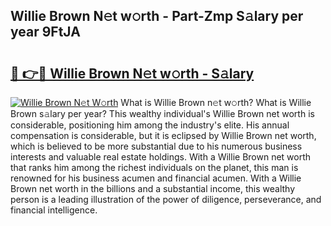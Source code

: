 ## Willie Brown N𝚎t w𝚘rth - Part-Zmp S𝚊lary per year 9FtJA

# <h2><a href="http://gc4pc0p.nevu.top/?p=Willie+Brown">🔗 👉🔴 Willie Brown N𝚎t w𝚘rth - S𝚊lary</a></h2>

[![Willie Brown N𝚎t W𝚘rth](https://i.imgur.com/Oavwk0R.jpeg)](http://gc4pc0p.nevu.top/?p=Willie+Brown)
What is Willie Brown n𝚎t w𝚘rth? What is Willie Brown s𝚊lary per year?
This wealthy individual's Willie Brown net worth is considerable, positioning him among the industry's elite. His annual compensation is considerable, but it is eclipsed by Willie Brown net worth, which is believed to be more substantial due to his numerous business interests and valuable real estate holdings. With a Willie Brown net worth that ranks him among the richest individuals on the planet, this man is renowned for his business acumen and financial acumen. With a Willie Brown net worth in the billions and a substantial income, this wealthy person is a leading illustration of the power of diligence, perseverance, and financial intelligence.
